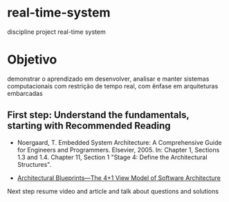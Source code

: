 # real-time-system
 discipline project real-time system

# Objetivo
 demonstrar o aprendizado em desenvolver, analisar e manter sistemas computacionais com restrição de tempo real, com ênfase em arquiteturas embarcadas

## First step: Understand the fundamentals, starting with Recommended Reading

- Noergaard, T. Embedded System Architecture: A Comprehensive Guide for Engineers and Programmers. Elsevier, 2005.
In: Chapter 1, Sections 1.3 and 1.4. Chapter 11, Section 1 "Stage 4: Define the Architectural Structures".

- [Architectural Blueprints—The 4+1 View Model of Software Architecture](../../resources/4+1view-architecture.pdf)

Next step resume video and article and talk about questions and solutions

